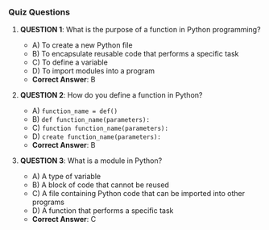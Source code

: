 ### Quiz Questions ###

1. **QUESTION 1**: What is the purpose of a function in Python programming?
   - A) To create a new Python file
   - B) To encapsulate reusable code that performs a specific task
   - C) To define a variable
   - D) To import modules into a program
   - **Correct Answer**: B

2. **QUESTION 2**: How do you define a function in Python?
   - A) `function_name = def()`
   - B) `def function_name(parameters):`
   - C) `function function_name(parameters):`
   - D) `create function_name(parameters):`
   - **Correct Answer**: B

3. **QUESTION 3**: What is a module in Python?
   - A) A type of variable
   - B) A block of code that cannot be reused
   - C) A file containing Python code that can be imported into other programs
   - D) A function that performs a specific task
   - **Correct Answer**: C